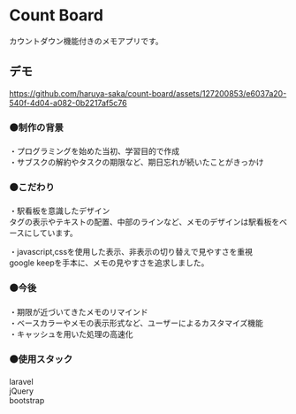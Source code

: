 # Count Board
カウントダウン機能付きのメモアプリです。  

## デモ  

https://github.com/haruya-saka/count-board/assets/127200853/e6037a20-540f-4d04-a082-0b2217af5c76

### ⚫️制作の背景  
・プログラミングを始めた当初、学習目的で作成  
・サブスクの解約やタスクの期限など、期日忘れが続いたことがきっかけ　　

### ⚫️こだわり   
・駅看板を意識したデザイン  
タグの表示やテキストの配置、中部のラインなど、メモのデザインは駅看板をベースにしています。  

・javascript,cssを使用した表示、非表示の切り替えで見やすさを重視  
google keepを手本に、メモの見やすさを追求しました。

### ⚫️今後  
・期限が近づいてきたメモのリマインド  
・ベースカラーやメモの表示形式など、ユーザーによるカスタマイズ機能  
・キャッシュを用いた処理の高速化

### ⚫️使用スタック  
laravel  
jQuery  
bootstrap
